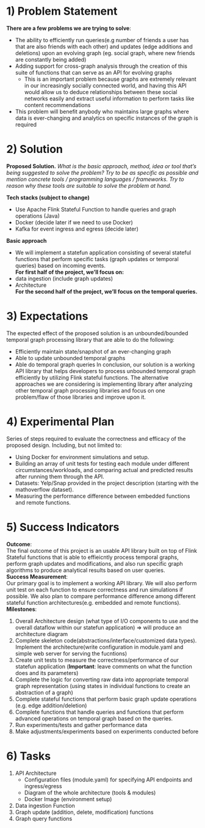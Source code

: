 # 1) Problem Statement
**There are a few problems we are trying to solve**:

* The ability to efficiently run queries(e.g number of friends a user has that are also friends with each other) and updates (edge additions and deletions) upon an evolving graph (eg. social graph, where new friends are constantly being added)
* Adding support for cross-graph analysis through the creation of this suite of functions that can serve as an API for evolving graphs
    * This is an important problem because graphs are extremely relevant in our increasingly socially connected world, and having this API would allow us to deduce relationships between these social networks easily and extract useful information to perform tasks like content recommendations
* This problem will benefit anybody who maintains large graphs where data is ever-changing and analytics on specific instances of the graph is required

# 2) Solution
**Proposed Solution.**
_What is the basic approach, method, idea or tool that’s being suggested to solve the problem? Try to be as specific as possible and mention concrete tools / programming languages / frameworks. Try to reason why these tools are suitable to solve the problem at hand._

**Tech stacks (subject to change)**<br />
- Use Apache Flink Stateful Function to handle queries and graph operations (Java)<br />
- Docker (decide later if we need to use Docker)<br />
- Kafka for event ingress and egress (decide later)<br />

**Basic approach**<br />
- We will implement a statefun application consisting of several stateful functions that perform specific tasks (graph updates or temporal queries) based on incoming events.<br />
**For first half of the project, we’ll focus on:<br />**
- data ingestion (include graph updates)<br />
- Architecture<br />
**For the second half of the project, we’ll focus on the temporal queries.<br />**
# 3) Expectations

The expected effect of the proposed solution is an unbounded/bounded temporal graph processing library that are able to do the following:
- Efficiently maintain state/snapshot of an ever-changing graph
- Able to update unbounded temporal graphs
- Able do temporal graph queries
In conclusion, our solution is a working API library that helps developers to process unbounded temporal graph efficiently by utilizing Flink stateful functions.
The alternative approaches we are considering is implementing library after analyzing other temporal graph processing libraries and focus on one problem/flaw of those libraries and improve upon it.

# 4) Experimental Plan

Series of steps required to evaluate the correctness and efficacy of the proposed design. Including, but not limited to:
- Using Docker for environment simulations and setup.
- Building an array of unit tests for testing each module under different circumstances/workloads, and comparing actual and predicted results after running them through the API.
- Datasets: Yelp/Snap provided in the project description (starting with the mathoverflow dataset).
- Measuring the performance difference between embedded functions and remote functions.

# 5) Success Indicators  
__Outcome__:  
The final outcome of this project is an usable API library built on top of Flink Stateful functions that is able to effieicntly process temporal graphs, perform graph updates and modifications, and also run specific graph algorithms to produce analytical results based on user queries.  
__Success Measurement__:  
Our primary goal is to implement a working API library. We will also perform unit test on each function to ensure correctness and run simulations if possible. We also plan to compare performance difference among different stateful function architectures(e.g. embedded and remote functions).   
__Milestones__:  
1. Overall Architecture design (what type of I/O components to use and the overall dataflow within our statefun application) => will produce an architecture diagram
2. Complete skeleton code(abstractions/interface/customized data types). Implement the architecture(write configuration in module.yaml and simple web server for serving the fucntions)
3. Create unit tests to measure the correctness/performance of our statefun application (__Important__: leave comments on what the function does and its parameters)
4. Complete the logic for converting raw data into appropriate temporal graph representation (using states in individual functions to create an abstraction of a graph)
5. Complete stateful functions that perform basic graph update operations (e.g. edge addition/deletion)
6. Complete functions that handle queries and functions that perform advanced operations on temporal graph based on the queries.
7. Run experiments/tests and gather performance data
8. Make adjustments/experiments based on experiments conducted before

# 6) Tasks
1. API Architecture
    - Configuration files (module.yaml) for specifying API endpoints and ingress/egress
    - Diagram of the whole architecture (tools & modules)
    - Docker Image (environment setup)
2. Data ingestion Function
3. Graph update (addition, delete, modification) functions
4. Graph query functions


